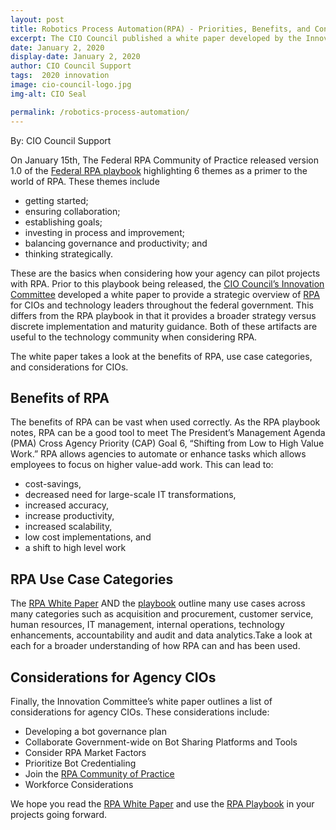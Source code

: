 ```yaml
---
layout: post
title: Robotics Process Automation(RPA) - Priorities, Benefits, and Considerations for CIOs
excerpt: The CIO Council published a white paper developed by the Innovation Committee. Read more to find recommendations resources associated with RPA. 
date: January 2, 2020
display-date: January 2, 2020
author: CIO Council Support
tags:  2020 innovation
image: cio-council-logo.jpg
img-alt: CIO Seal

permalink: /robotics-process-automation/
---
```


By: CIO Council Support

On January 15th, The Federal RPA Community of Practice released version 1.0 of the [Federal RPA playbook](https://digital.gov/communities/rpa/) highlighting 6 themes as a primer to the world of RPA. These themes include


 - getting started;
 - ensuring collaboration;
 - establishing goals;
 - investing in process and improvement;
 - balancing governance and productivity; and 
 - thinking strategically.

These are the basics when considering how your agency can pilot projects with RPA. Prior to this playbook being released, the [CIO Council’s Innovation Committee](https://www.cio.gov/about/members-and-leadership/innovation-committee/) developed a white paper to provide a strategic overview of <a href= "{{ site.baseurl }}/assets/resources/robotics-process-automation-whitepaper.pdf">RPA</a> for CIOs and technology leaders throughout the federal government. This differs from the RPA playbook in that it provides a broader strategy versus discrete implementation and maturity guidance. Both of these artifacts are useful to the technology community when considering RPA. 

The white paper takes a look at the benefits of RPA, use case categories, and considerations for CIOs. 

## Benefits of RPA ##

The benefits of RPA can be vast when used correctly. As the RPA playbook notes, RPA can be a good tool to meet The President’s Management Agenda (PMA) Cross Agency Priority (CAP) Goal 6, “Shifting from Low to High Value Work.” RPA allows agencies to automate or enhance tasks which allows employees to focus on higher value-add work. This can lead to:

 - cost-savings, 
 - decreased need for large-scale IT transformations, 
 - increased accuracy, 
 - increase productivity,
 - increased scalability, 
 - low cost implementations, and
 - a shift to high level work

## RPA Use Case Categories ##

The <a href= "{{ site.baseurl }}/assets/resources/robotics-process-automation-whitepaper.pdf">RPA White Paper</a> AND the [playbook](https://digital.gov/communities/rpa/) outline many use cases across many categories such as acquisition and procurement, customer service, human resources, IT management, internal operations, technology enhancements, accountability and audit and data analytics.Take a look at each for a broader understanding of how RPA can and has been used. 

## Considerations for Agency CIOs ##

Finally, the Innovation Committee’s white paper outlines a list of considerations for agency CIOs. These considerations include:

 - Developing a bot governance plan
 - Collaborate Government-wide on Bot Sharing Platforms and Tools
 - Consider RPA Market Factors
 - Prioritize Bot Credentialing
 - Join the [RPA Community of Practice](https://digital.gov/communities/rpa/)
 - Workforce Considerations

We hope you read the <a href= "{{ site.baseurl }}/assets/resources/robotics-process-automation-whitepaper.pdf">RPA White Paper</a> and use the [RPA Playbook](https://digital.gov/communities/rpa/) in your projects going forward. 

